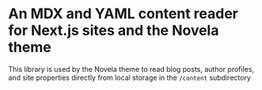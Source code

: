 # An MDX and YAML content reader for Next.js sites and the Novela theme

This library is used by the Novela theme to read blog posts, author profiles, and site properties directly from local storage in the `/content` subdirectory


